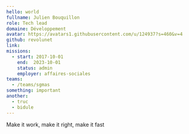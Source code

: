 ```yaml
---
hello: world
fullname: Julien Bouquillon
role: Tech lead
domaine: Développement
avatar: https://avatars1.githubusercontent.com/u/124937?s=460&v=4
github: revolunet
link:
missions:
  - start: 2017-10-01
    end:  2023-10-01
    status: admin
    employer: affaires-sociales
teams:
  - /teams/sgmas
something: important
another:
  - truc
  - bidule
---
```


Make it work, make it right, make it fast
